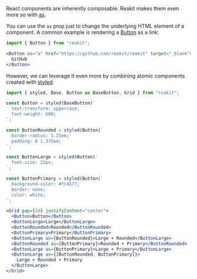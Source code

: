 React components are inherently composable. Reakit makes them even more so with [as](as.md).

You can use the `as` prop just to change the underlying HTML element of a component. A common example is rendering a [Button](../packages/reakit/src/Button/Button.md) as a link:

```jsx
import { Button } from "reakit";

<Button as="a" href="https://github.com/reakit/reakit" target="_blank">
  GitHub
</Button>
```

However, we can leverage it even more by combining atomic components created with [styled](styling.md):

```jsx
import { styled, Base, Button as BaseButton, Grid } from "reakit";

const Button = styled(BaseButton)`
  text-transform: uppercase;
  font-weight: 600;
`;

const ButtonRounded = styled(Button)`
  border-radius: 1.25em;
  padding: 0 1.375em;
`;

const ButtonLarge = styled(Button)`
  font-size: 22px;
`;

const ButtonPrimary = styled(Button)`
  background-color: #fc4577;
  border: none;
  color: white;
`;

<Grid gap={20} justifyContent="center">
  <Button>Button</Button>
  <ButtonLarge>Large</ButtonLarge>
  <ButtonRounded>Rounded</ButtonRounded>
  <ButtonPrimary>Primary</ButtonPrimary>
  <ButtonLarge as={ButtonRounded}>Large + Rounded</ButtonLarge>
  <ButtonRounded as={ButtonPrimary}>Rounded + Primary</ButtonRounded>
  <ButtonLarge as={ButtonPrimary}>Large + Primary</ButtonLarge>
  <ButtonLarge as={[ButtonRounded, ButtonPrimary]}>
    Large + Rounded + Primary
  </ButtonLarge>
</Grid>
```

